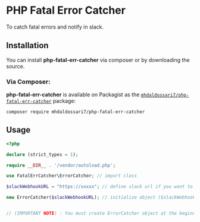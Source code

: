 # PHP Fatal Error Catcher

To catch fatal errors and notify in slack.

## Installation

You can install **php-fatal-err-catcher** via composer or by downloading the source.

### Via Composer:

**php-fatal-err-catcher** is available on Packagist as the
[`mhdaldossari7/php-fatal-err-catcher`](https://packagist.org/packages/mhdaldossari7/php-fatal-err-catcher) package:

```
composer require mhdaldossari7/php-fatal-err-catcher
```

## Usage

```php
<?php

declare (strict_types = 1);

require __DIR__ . '/vendor/autoload.php';

use FatalErrCatcher\ErrorCatcher; // import class

$slackWebhookURL = "https://xxxxx"; // define slack url if you want to get notification in slack

new ErrorCatcher($slackWebhookURL); // initialize object ($slackWebhookURL is optional argument, if you didn't provide slack_url the error message will be print in console)


// (IMPORTANT NOTE) : You must create ErrorCatcher object at the beginning of your script, so it detects the incoming errors.
```
